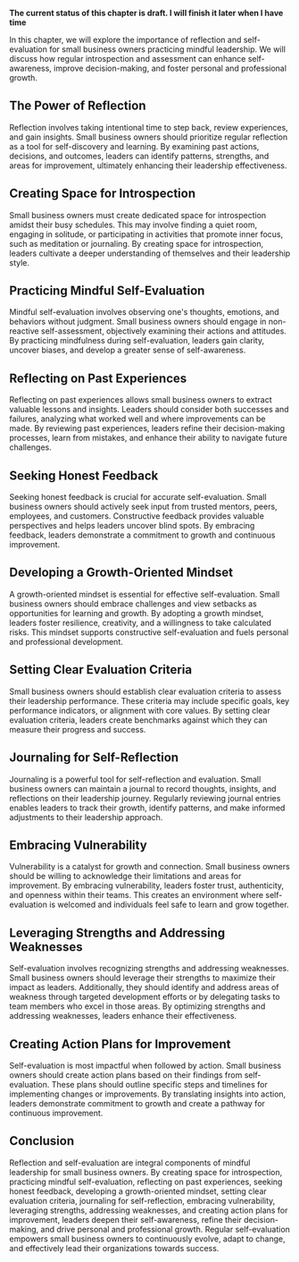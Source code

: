 **The current status of this chapter is draft. I will finish it later when I have time**

In this chapter, we will explore the importance of reflection and self-evaluation for small business owners practicing mindful leadership. We will discuss how regular introspection and assessment can enhance self-awareness, improve decision-making, and foster personal and professional growth.

The Power of Reflection
-----------------------

Reflection involves taking intentional time to step back, review experiences, and gain insights. Small business owners should prioritize regular reflection as a tool for self-discovery and learning. By examining past actions, decisions, and outcomes, leaders can identify patterns, strengths, and areas for improvement, ultimately enhancing their leadership effectiveness.

Creating Space for Introspection
--------------------------------

Small business owners must create dedicated space for introspection amidst their busy schedules. This may involve finding a quiet room, engaging in solitude, or participating in activities that promote inner focus, such as meditation or journaling. By creating space for introspection, leaders cultivate a deeper understanding of themselves and their leadership style.

Practicing Mindful Self-Evaluation
----------------------------------

Mindful self-evaluation involves observing one's thoughts, emotions, and behaviors without judgment. Small business owners should engage in non-reactive self-assessment, objectively examining their actions and attitudes. By practicing mindfulness during self-evaluation, leaders gain clarity, uncover biases, and develop a greater sense of self-awareness.

Reflecting on Past Experiences
------------------------------

Reflecting on past experiences allows small business owners to extract valuable lessons and insights. Leaders should consider both successes and failures, analyzing what worked well and where improvements can be made. By reviewing past experiences, leaders refine their decision-making processes, learn from mistakes, and enhance their ability to navigate future challenges.

Seeking Honest Feedback
-----------------------

Seeking honest feedback is crucial for accurate self-evaluation. Small business owners should actively seek input from trusted mentors, peers, employees, and customers. Constructive feedback provides valuable perspectives and helps leaders uncover blind spots. By embracing feedback, leaders demonstrate a commitment to growth and continuous improvement.

Developing a Growth-Oriented Mindset
------------------------------------

A growth-oriented mindset is essential for effective self-evaluation. Small business owners should embrace challenges and view setbacks as opportunities for learning and growth. By adopting a growth mindset, leaders foster resilience, creativity, and a willingness to take calculated risks. This mindset supports constructive self-evaluation and fuels personal and professional development.

Setting Clear Evaluation Criteria
---------------------------------

Small business owners should establish clear evaluation criteria to assess their leadership performance. These criteria may include specific goals, key performance indicators, or alignment with core values. By setting clear evaluation criteria, leaders create benchmarks against which they can measure their progress and success.

Journaling for Self-Reflection
------------------------------

Journaling is a powerful tool for self-reflection and evaluation. Small business owners can maintain a journal to record thoughts, insights, and reflections on their leadership journey. Regularly reviewing journal entries enables leaders to track their growth, identify patterns, and make informed adjustments to their leadership approach.

Embracing Vulnerability
-----------------------

Vulnerability is a catalyst for growth and connection. Small business owners should be willing to acknowledge their limitations and areas for improvement. By embracing vulnerability, leaders foster trust, authenticity, and openness within their teams. This creates an environment where self-evaluation is welcomed and individuals feel safe to learn and grow together.

Leveraging Strengths and Addressing Weaknesses
----------------------------------------------

Self-evaluation involves recognizing strengths and addressing weaknesses. Small business owners should leverage their strengths to maximize their impact as leaders. Additionally, they should identify and address areas of weakness through targeted development efforts or by delegating tasks to team members who excel in those areas. By optimizing strengths and addressing weaknesses, leaders enhance their effectiveness.

Creating Action Plans for Improvement
-------------------------------------

Self-evaluation is most impactful when followed by action. Small business owners should create action plans based on their findings from self-evaluation. These plans should outline specific steps and timelines for implementing changes or improvements. By translating insights into action, leaders demonstrate commitment to growth and create a pathway for continuous improvement.

Conclusion
----------

Reflection and self-evaluation are integral components of mindful leadership for small business owners. By creating space for introspection, practicing mindful self-evaluation, reflecting on past experiences, seeking honest feedback, developing a growth-oriented mindset, setting clear evaluation criteria, journaling for self-reflection, embracing vulnerability, leveraging strengths, addressing weaknesses, and creating action plans for improvement, leaders deepen their self-awareness, refine their decision-making, and drive personal and professional growth. Regular self-evaluation empowers small business owners to continuously evolve, adapt to change, and effectively lead their organizations towards success.

